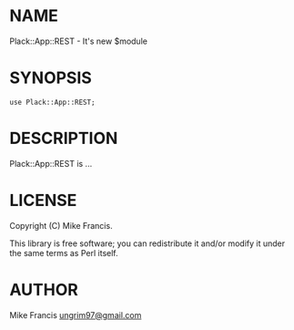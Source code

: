 # NAME

Plack::App::REST - It's new $module

# SYNOPSIS

    use Plack::App::REST;

# DESCRIPTION

Plack::App::REST is ...

# LICENSE

Copyright (C) Mike Francis.

This library is free software; you can redistribute it and/or modify
it under the same terms as Perl itself.

# AUTHOR

Mike Francis <ungrim97@gmail.com>
